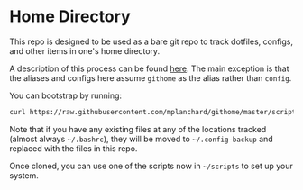 # Home Directory

This repo is designed to be used as a bare git repo to track dotfiles, configs,
and other items in one's home directory.

A description of this process can be found [here](https://www.atlassian.com/git/tutorials/dotfiles). The main
exception is that the aliases and configs here assume `githome` as the
alias rather than `config`.

You can bootstrap by running:

``` sh
curl https://raw.githubusercontent.com/mplanchard/githome/master/scripts/githome.sh | bash
```

Note that if you have any existing files at any of the locations tracked
(almost always `~/.bashrc`), they will be moved to `~/.config-backup` and
replaced with the files in this repo.

Once cloned, you can use one of the scripts now in `~/scripts` to set up
your system.
